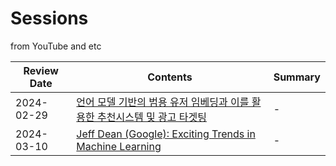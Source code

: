 # Sessions
from YouTube and etc

|Review Date|Contents|Summary|
|---|---|---|
|2024-02-29|[언어 모델 기반의 범용 유저 임베딩과 이를 활용한 추천시스템 및 광고 타겟팅](https://deview.kr/data/deview/session/attach/[126]%EC%96%B8%EC%96%B4+%EB%AA%A8%EB%8D%B8+%EA%B8%B0%EB%B0%98%EC%9D%98+%EB%B2%94%EC%9A%A9+%EC%9C%A0%EC%A0%80+%EC%9E%84%EB%B2%A0%EB%94%A9%EA%B3%BC+%EC%9D%B4%EB%A5%BC+%ED%99%9C%EC%9A%A9%ED%95%9C+%EC%B6%94%EC%B2%9C%EC%8B%9C%EC%8A%A4%ED%85%9C+%EB%B0%8F+%EA%B4%91%EA%B3%A0+%ED%83%80%EA%B2%9F%ED%8C%85.pdf)|-|
|2024-03-10|[Jeff Dean (Google): Exciting Trends in Machine Learning](https://youtu.be/oSCRZkSQ1CE?feature=shared)|-|
